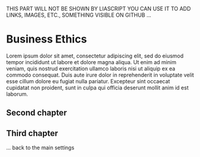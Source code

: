 <!--

author:   Dr. Bonni Stachowiak
email:    bstachowiak@vanguard.edu
version:  0.0.1
language: en
narrator: US English Female

comment:  Business Ethics course being taught at [Vanguard University](https://teachinginhighered.com) by Dr. Bonni Stachowiak 

logo: https://innovatelearning.s3.amazonaws.com/busn435-logo.png
icon: https://innovatelearning.s3.amazonaws.com/busn435-icon.png

-->

THIS PART WILL NOT BE SHOWN BY LIASCRIPT YOU CAN USE IT TO ADD LINKS, IMAGES, ETC., SOMETHING VISIBLE ON GITHUB ...

# Business Ethics

Lorem ipsum dolor sit amet, consectetur adipiscing elit, sed do eiusmod tempor incididunt ut labore et dolore magna aliqua. Ut enim ad minim veniam, quis nostrud exercitation ullamco laboris nisi ut aliquip ex ea commodo consequat. Duis aute irure dolor in reprehenderit in voluptate velit esse cillum dolore eu fugiat nulla pariatur. Excepteur sint occaecat cupidatat non proident, sunt in culpa qui officia deserunt mollit anim id est laborum.


## Second chapter
<!--
icon: https://upload.wikimedia.org/wikipedia/commons/thumb/0/0a/Antu_applications-education-university.svg/240px-Antu_applications-education-university.svg.png

author: André Dietrich
email:  LiaScript@web.de

-->

## Third chapter 

... back to the main settings


